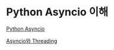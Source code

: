 Python Asyncio 이해
==================

[Python Asyncio](https://www.daleseo.com/python-asyncio/)


[Asyncio와 Threading](https://nachwon.github.io/asyncio-and-threading/)


